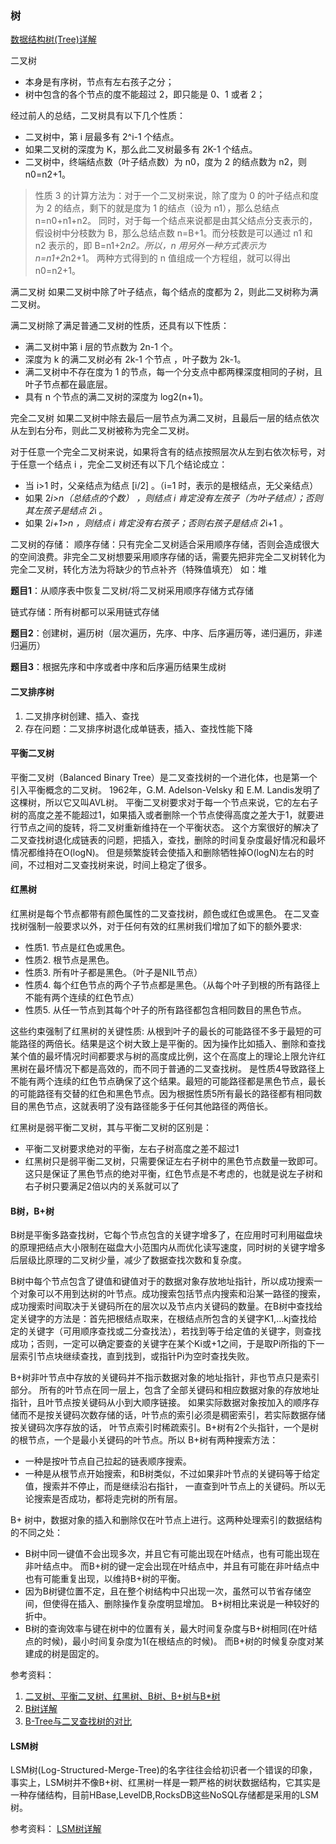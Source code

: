 ### 树
[数据结构树(Tree)详解](http://data.biancheng.net/tree/)

二叉树
+ 本身是有序树，节点有左右孩子之分；
+ 树中包含的各个节点的度不能超过 2，即只能是 0、1 或者 2；

经过前人的总结，二叉树具有以下几个性质：
+ 二叉树中，第 i 层最多有 2^i-1 个结点。
+ 如果二叉树的深度为 K，那么此二叉树最多有 2K-1 个结点。
+ 二叉树中，终端结点数（叶子结点数）为 n0，度为 2 的结点数为 n2，则 n0=n2+1。
> 性质 3 的计算方法为：对于一个二叉树来说，除了度为 0 的叶子结点和度为 2 的结点，剩下的就是度为 1 的结点（设为 n1），那么总结点 n=n0+n1+n2。
  同时，对于每一个结点来说都是由其父结点分支表示的，假设树中分枝数为 B，那么总结点数 n=B+1。而分枝数是可以通过 n1 和 n2 表示的，即 B=n1+2*n2。所以，n 用另外一种方式表示为 n=n1+2*n2+1。
  两种方式得到的 n 值组成一个方程组，就可以得出 n0=n2+1。

满二叉树
如果二叉树中除了叶子结点，每个结点的度都为 2，则此二叉树称为满二叉树。

满二叉树除了满足普通二叉树的性质，还具有以下性质：
+ 满二叉树中第 i 层的节点数为 2n-1 个。
+ 深度为 k 的满二叉树必有 2k-1 个节点 ，叶子数为 2k-1。
+ 满二叉树中不存在度为 1 的节点，每一个分支点中都两棵深度相同的子树，且叶子节点都在最底层。
+ 具有 n 个节点的满二叉树的深度为 log2(n+1)。

完全二叉树
如果二叉树中除去最后一层节点为满二叉树，且最后一层的结点依次从左到右分布，则此二叉树被称为完全二叉树。

对于任意一个完全二叉树来说，如果将含有的结点按照层次从左到右依次标号，对于任意一个结点 i ，完全二叉树还有以下几个结论成立：
+ 当 i>1 时，父亲结点为结点 [i/2] 。（i=1 时，表示的是根结点，无父亲结点）
+ 如果 2*i>n（总结点的个数） ，则结点 i 肯定没有左孩子（为叶子结点）；否则其左孩子是结点 2*i 。
+ 如果 2*i+1>n ，则结点 i 肯定没有右孩子；否则右孩子是结点 2*i+1 。


二叉树的存储：
顺序存储：只有完全二叉树适合采用顺序存储，否则会造成很大的空间浪费。非完全二叉树想要采用顺序存储的话，需要先把非完全二叉树转化为完全二叉树，转化方法为将缺少的节点补齐（特殊值填充）
如：堆

**题目1**：从顺序表中恢复二叉树/将二叉树采用顺序存储方式存储

链式存储：所有树都可以采用链式存储

**题目2**：创建树，遍历树（层次遍历，先序、中序、后序遍历等，递归遍历，非递归遍历）

**题目3**：根据先序和中序或者中序和后序遍历结果生成树


#### 二叉排序树 
1. 二叉排序树创建、插入、查找
2. 存在问题：二叉排序树退化成单链表，插入、查找性能下降

#### 平衡二叉树
平衡二叉树（Balanced Binary Tree）是二叉查找树的一个进化体，也是第一个引入平衡概念的二叉树。
1962年，G.M. Adelson-Velsky 和 E.M. Landis发明了这棵树，所以它又叫AVL树。
平衡二叉树要求对于每一个节点来说，它的左右子树的高度之差不能超过1，如果插入或者删除一个节点使得高度之差大于1，就要进行节点之间的旋转，将二叉树重新维持在一个平衡状态。
这个方案很好的解决了二叉查找树退化成链表的问题，把插入，查找，删除的时间复杂度最好情况和最坏情况都维持在O(logN)。
但是频繁旋转会使插入和删除牺牲掉O(logN)左右的时间，不过相对二叉查找树来说，时间上稳定了很多。
#### 红黑树
红黑树是每个节点都带有颜色属性的二叉查找树，颜色或红色或黑色。  在二叉查找树强制一般要求以外，对于任何有效的红黑树我们增加了如下的额外要求:
+ 性质1. 节点是红色或黑色。
+ 性质2. 根节点是黑色。 
+ 性质3. 所有叶子都是黑色。（叶子是NIL节点） 
+ 性质4. 每个红色节点的两个子节点都是黑色。（从每个叶子到根的所有路径上不能有两个连续的红色节点）
+ 性质5. 从任一节点到其每个叶子的所有路径都包含相同数目的黑色节点。

这些约束强制了红黑树的关键性质: 从根到叶子的最长的可能路径不多于最短的可能路径的两倍长。结果是这个树大致上是平衡的。因为操作比如插入、删除和查找某个值的最坏情况时间都要求与树的高度成比例，这个在高度上的理论上限允许红黑树在最坏情况下都是高效的，而不同于普通的二叉查找树。
是性质4导致路径上不能有两个连续的红色节点确保了这个结果。最短的可能路径都是黑色节点，最长的可能路径有交替的红色和黑色节点。因为根据性质5所有最长的路径都有相同数目的黑色节点，这就表明了没有路径能多于任何其他路径的两倍长。

红黑树是弱平衡二叉树，其与平衡二叉树的区别是：
+ 平衡二叉树要求绝对的平衡，左右子树高度之差不超过1
+ 红黑树只是弱平衡二叉树，只需要保证左右子树中的黑色节点数量一致即可。这只是保证了黑色节点的绝对平衡，红色节点是不考虑的，也就是说左子树和右子树只要满足2倍以内的关系就可以了

#### B树，B+树
B树是平衡多路查找树，它每个节点包含的关键字增多了，在应用时可利用磁盘块的原理把结点大小限制在磁盘大小范围内从而优化读写速度，同时树的关键字增多后层级比原理的二叉树少量，减少了数据查找次数和复杂度。

B树中每个节点包含了键值和键值对于的数据对象存放地址指针，所以成功搜索一个对象可以不用到达树的叶节点。成功搜索包括节点内搜索和沿某一路径的搜索，成功搜索时间取决于关键码所在的层次以及节点内关键码的数量。在B树中查找给定关键字的方法是：首先把根结点取来，在根结点所包含的关键字K1,…kj查找给定的关键字（可用顺序查找或二分查找法），若找到等于给定值的关键字，则查找成功；否则，一定可以确定要查的关键字在某个Ki或+1之间，于是取Pi所指的下一层索引节点块继续查找，直到找到，或指针Pi为空时查找失败。

B+树非叶节点中存放的关键码并不指示数据对象的地址指针，非也节点只是索引部分。
所有的叶节点在同一层上，包含了全部关键码和相应数据对象的存放地址指针，且叶节点按关键码从小到大顺序链接。
如果实际数据对象按加入的顺序存储而不是按关键码次数存储的话，叶节点的索引必须是稠密索引，若实际数据存储按关键码次序存放的话，
叶节点索引时稀疏索引。B+树有2个头指针，一个是树的根节点，一个是最小关键码的叶节点。所以 B+树有两种搜索方法：
+ 一种是按叶节点自己拉起的链表顺序搜索。
+ 一种是从根节点开始搜索，和B树类似，不过如果非叶节点的关键码等于给定值，搜索并不停止，而是继续沿右指针，
一直查到叶节点上的关键码。所以无论搜索是否成功，都将走完树的所有层。

B+ 树中，数据对象的插入和删除仅在叶节点上进行。这两种处理索引的数据结构的不同之处：
+ B树中同一键值不会出现多次，并且它有可能出现在叶结点，也有可能出现在非叶结点中。
而B+树的键一定会出现在叶结点中，并且有可能在非叶结点中也有可能重复出现，以维持B+树的平衡。
+ 因为B树键位置不定，且在整个树结构中只出现一次，虽然可以节省存储空间，但使得在插入、删除操作复杂度明显增加。
B+树相比来说是一种较好的折中。
+ B树的查询效率与键在树中的位置有关，最大时间复杂度与B+树相同(在叶结点的时候)，最小时间复杂度为1(在根结点的时候)。
而B+树的时候复杂度对某建成的树是固定的。

参考资料：
1. [二叉树、平衡二叉树、红黑树、B树、B+树与B*树](https://www.jianshu.com/p/b597aa97c9de)
2. [B树详解](https://www.jianshu.com/p/a858bb15cbf0)
3. [B-Tree与二叉查找树的对比](http://m.elecfans.com/article/662237.html)

#### LSM树
LSM树(Log-Structured-Merge-Tree)的名字往往会给初识者一个错误的印象，事实上，LSM树并不像B+树、红黑树一样是一颗严格的树状数据结构，它其实是一种存储结构，目前HBase,LevelDB,RocksDB这些NoSQL存储都是采用的LSM树。

参考资料：
[LSM树详解](https://zhuanlan.zhihu.com/p/181498475)

